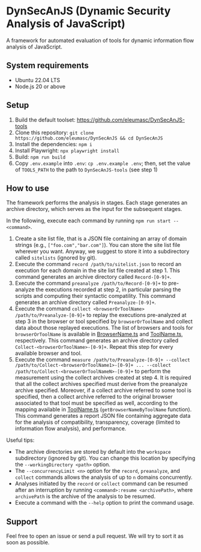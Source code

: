 # DynSecAnJS (Dynamic Security Analysis of JavaScript)

A framework for automated evaluation of tools for dynamic information flow analysis of JavaScript.

## System requirements

- Ubuntu 22.04 LTS
- Node.js 20 or above

## Setup

1. Build the default toolset: https://github.com/eleumasc/DynSecAnJS-tools
2. Clone this repository: `git clone https://github.com/eleumasc/DynSecAnJS && cd DynSecAnJS`
3. Install the dependencies: `npm i`
4. Install Playwright: `npx playwright install`
5. Build: `npm run build`
6. Copy `.env.example` into `.env`: `cp .env.example .env`; then, set the value of `TOOLS_PATH` to the path to `DynSecAnJS-tools` (see step 1)

## How to use

The framework performs the analysis in stages. Each stage generates an archive directory, which serves as the input for the subsequent stages.

In the following, execute each command by running `npm run start -- <command>`.

1. Create a site list file, that is a JSON file containing an array of domain strings (e.g., `["foo.com","bar.com"]`). You can store the site list file wherever you want. Anyway, we suggest to store it into a subdirectory called `sitelists` (ignored by git).
2. Execute the command `record /path/to/sitelist.json` to record an execution for each domain in the site list file created at step 1. This command generates an archive directory called `Record-[0-9]+`.
3. Execute the command `preanalyze /path/to/Record-[0-9]+` to pre-analyze the executions recorded at step 2, in particular parsing the scripts and computing their syntactic compatility. This command generates an archive directory called `Preanalyze-[0-9]+`.
4. Execute the command `collect <browserOrToolName> /path/to/Preanalyze-[0-9]+` to replay the executions pre-analyzed at step 3 in the browser or tool specified by `browserOrToolName` and collect data about those replayed executions. The list of browsers and tools for `browserOrToolName` is available in [BrowserName.ts](src/collection/BrowserName.ts) and [ToolName.ts](src/collection/ToolName.ts), respectively. This command generates an archive directory called `Collect-<browserOrToolName>-[0-9]+`. Repeat this step for every available browser and tool.
5. Execute the command `measure /path/to/Preanalyze-[0-9]+ --collect /path/to/Collect-<browserOrToolName1>-[0-9]+ ... --collect /path/to/Collect-<browserOrToolNameN>-[0-9]+` to perform the measurement using the collect archives created at step 4. It is required that all the collect archives specified must derive from the preanalyze archive specified. Moreover, if a collect archive referred to some tool is specified, then a collect archive referred to the original browser associated to that tool must be specified as well, according to the mapping available in [ToolName.ts](src/collection/ToolName.ts) (`getBrowserNameByToolName` function). This command generates a report JSON file containing aggregate data for the analysis of compatibility, transparency, coverage (limited to information flow analysis), and performance.

Useful tips:

- The archive directories are stored by default into the `workspace` subdirectory (ignored by git). You can change this location by specifying the `--workingDirectory <path>` option.
- The `--concurrencyLimit <n>` option for the `record`, `preanalyze`, and `collect` commands allows the analysis of up to `n` domains concurrently.
- Analyses initiated by the `record` or `collect` command can be resumed after an interruption by running `<command>:resume <archivePath>`, where `archivePath` is the archive of the analysis to be resumed.
- Execute a command with the `--help` option to print the command usage.

## Support

Feel free to open an issue or send a pull request. We will try to sort it as soon as possible.
